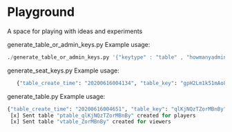 # Playground
A space for playing with ideas and experiments

generate_table_or_admin_keys.py
Example usage:
```./generate_table_or_admin_keys.py '{"mykeytype" : "admin"}'   # generates 10 x admin keys
./generate_table_or_admin_keys.py '{"keytype" : "table" , "howmanyadminkeys" : "10"}' # generates 10,000 table keys
```

generate_seat_keys.py
Example usage:
```./generate_seat_keys.py '{"mytablekey" : "gpH2Lm1k51mAo8O8"}'
   {"table_create_time": "20200616004134", "table_key": "gpH2Lm1k51mAo8O8", "seat_keys": ["N:NnHVaMbv0RPJUs56P3nGbDXsfbIHIpsY", "E:nAtTxsmA2NA0yEI2w7bakQrSJxoeH9Hu", "S:3vLlYWVDdSax7ij4kiUg1lAl01HOlhhC", "W:j7ixiO6qFUO29jGnJm0GqWE94EdlEGmY"], "pubsub": ["ptable_gpH2Lm1k51mAo8O8", "vtable_51mAo8O8"]}
```
generate_table.py
Example usage:
```./generate_table.py '{"mytablekey" : "qlKjNQzTZorMBnBy"}'
{"table_create_time": "20200616004651", "table_key": "qlKjNQzTZorMBnBy", "seat_keys": ["N:KyOtCNNoTMASYkDUunEGbbhjkGVEzeFs", "E:KHaTh2OC0JLHQF78L0CxI9LUl72lnyvr", "S:Sd6ldzUxyws5vTcAmkdFAzvferJKlcOk", "W:zCJrcZDfyk4KVZuAEs3XN9q0jsArZfRC"]}
 [x] Sent table "ptable_qlKjNQzTZorMBnBy" created for players
 [x] Sent table "vtable_ZorMBnBy" created for viewers
```
